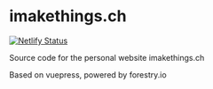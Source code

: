 # imakethings.ch

[![Netlify Status](https://api.netlify.com/api/v1/badges/b05775ce-fa06-49b8-beb3-14ac2050ef9a/deploy-status)](https://app.netlify.com/sites/gifted-johnson-2f9f27/deploys)

Source code for the personal website imakethings.ch

Based on vuepress, powered by forestry.io
